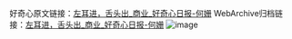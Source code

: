 好奇心原文链接：[左耳进，舌头出_商业_好奇心日报-何姗](https://www.qdaily.com/articles/2817.html)
WebArchive归档链接：[左耳进，舌头出_商业_好奇心日报-何姗](http://web.archive.org/web/20190623151502/https://www.qdaily.com/articles/2817.html)
![image](http://ww3.sinaimg.cn/large/007d5XDply1g3v6lg8wbkj30u02s1b29)